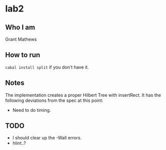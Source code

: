 # lab2

## Who I am

Grant Mathews

## How to run

`cabal install split` if you don't have it.

## Notes

The implementation creates a proper Hilbert Tree with insertRect. It has the following deviations from the spec at this point:

* Need to do timing.

## TODO

* I should clear up the -Wall errors.
* hlint..?
